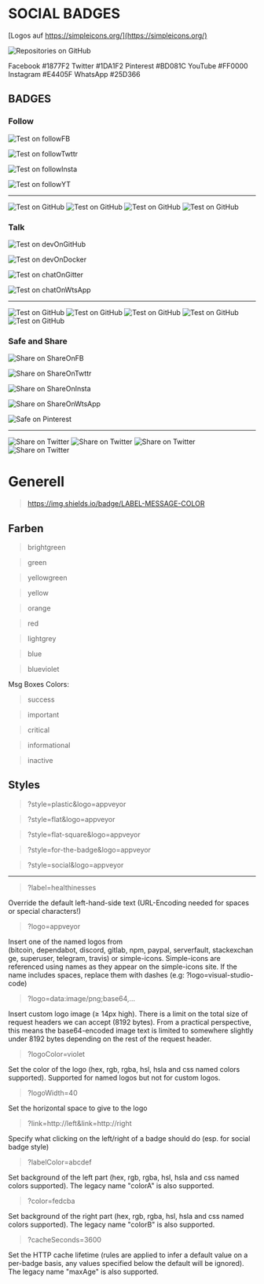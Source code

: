 # SOCIAL BADGES

[Logos auf https://simpleicons.org/](https://simpleicons.org/)

![Repositories on GitHub](https://img.shields.io/badge/Repositories-on%20GitHub-blue?style=social&logo=GitHub)

Facebook  #1877F2
Twitter   #1DA1F2
Pinterest #BD081C
YouTube   #FF0000
Instagram #E4405F
WhatsApp  #25D366



## BADGES

### Follow

![Test on followFB](https://shields.io/badge/Hello-World-red?&style=plastic&logo=Facebook&logoColor=1877F2&colorA=eeeeee&colorB=1877F2)

![Test on followTwttr](https://shields.io/badge/Hello-World-red?&style=plastic&logo=Twitter&logoColor=1DA1F2&colorA=eeeeee&colorB=1DA1F2)

![Test on followInsta](https://shields.io/badge/Hello-World-red?&style=plastic&logo=Instagram&logoColor=E4405F&colorA=eeeeee&colorB=E4405F)

![Test on followYT](https://shields.io/badge/Hello-World-red?&style=plastic&logo=YouTube&logoColor=FF0000&colorA=eeeeee&colorB=FF0000)

---

![Test on GitHub](https://shields.io/badge/Hello-World-red?&style=plastic&logo=GitHub&logoColor=123456&colorA=blueviolet&colorB=success)
![Test on GitHub](https://shields.io/badge/Hello-World-red?&style=plastic&logo=GitHub&logoColor=123456&colorA=blueviolet&colorB=success)
![Test on GitHub](https://shields.io/badge/Hello-World-red?&style=plastic&logo=GitHub&logoColor=123456&colorA=blueviolet&colorB=success)
![Test on GitHub](https://shields.io/badge/Hello-World-red?&style=plastic&logo=GitHub&logoColor=123456&colorA=blueviolet&colorB=success)


### Talk

![Test on devOnGitHub](https://shields.io/badge/Hello-World-red?&style=plastic&logo=GitHub&logoColor=123456&colorA=blueviolet&colorB=success)

![Test on devOnDocker](https://shields.io/badge/Hello-World-red?&style=plastic&logo=Docker&logoColor=123456&colorA=blueviolet&colorB=success)

![Test on chatOnGitter](https://shields.io/badge/Hello-World-red?&style=plastic&logo=Gitter&logoColor=123456&colorA=blueviolet&colorB=success)

![Test on chatOnWtsApp](https://shields.io/badge/Hello-World-red?&style=plastic&logo=WhatsApp&logoColor=25D366&colorA=eeeeee&colorB=25D366)

---

![Test on GitHub](https://shields.io/badge/Hello-World-red?&style=plastic&logo=GitHub&logoColor=123456&colorA=blueviolet&colorB=success)
![Test on GitHub](https://shields.io/badge/Hello-World-red?&style=plastic&logo=GitHub&logoColor=123456&colorA=blueviolet&colorB=success)
![Test on GitHub](https://shields.io/badge/Hello-World-red?&style=plastic&logo=GitHub&logoColor=123456&colorA=blueviolet&colorB=success)
![Test on GitHub](https://shields.io/badge/Hello-World-red?&style=plastic&logo=GitHub&logoColor=123456&colorA=blueviolet&colorB=success)
![Test on GitHub](https://shields.io/badge/Hello-World-red?&style=plastic&logo=GitHub&logoColor=123456&colorA=blueviolet&colorB=success)


### Safe and Share

![Share on ShareOnFB](https://shields.io/badge/Hello-World-red?&style=plastic&logo=Facebook&logoColor=1877F2&colorA=eeeeee&colorB=1877F2)

![Share on ShareOnTwttr](https://shields.io/badge/Hello-World-red?&style=plastic&logo=Twitter&logoColor=1DA1F2&colorA=eeeeee&colorB=1DA1F2)

![Share on ShareOnInsta](https://shields.io/badge/Hello-World-red?&style=plastic&logo=Instagram&logoColor=E4405F&colorA=eeeeee&colorB=E4405F)

![Share on ShareOnWtsApp](https://shields.io/badge/Hello-World-red?&style=plastic&logo=Whatsapp&logoColor=25D366&colorA=eeeeee&colorB=25D366)

![Safe on Pinterest](https://shields.io/badge/Hello-World-red?&style=plastic&logo=Pinterest&logoColor=BD081C&colorA=eeeeee&colorB=BD081C)

---

![Share on Twitter](https://shields.io/badge/Hello-World-red?&style=plastic&logo=GitHub&logoColor=123456&colorA=blueviolet&colorB=success)
![Share on Twitter](https://shields.io/badge/Hello-World-red?&style=plastic&logo=GitHub&logoColor=123456&colorA=blueviolet&colorB=success)
![Share on Twitter](https://shields.io/badge/Hello-World-red?&style=plastic&logo=GitHub&logoColor=123456&colorA=blueviolet&colorB=success)
![Share on Twitter](https://shields.io/badge/Hello-World-red?&style=plastic&logo=GitHub&logoColor=123456&colorA=blueviolet&colorB=success)


















# Generell

> https://img.shields.io/badge/LABEL-MESSAGE-COLOR

## Farben

> brightgreen

> green

> yellowgreen

> yellow

> orange

> red

> lightgrey

> blue

> blueviolet

Msg Boxes Colors:

> success

> important

> critical

> informational

> inactive


## Styles

> ?style=plastic&logo=appveyor

> ?style=flat&logo=appveyor

> ?style=flat-square&logo=appveyor

> ?style=for-the-badge&logo=appveyor

> ?style=social&logo=appveyor


---


> ?label=healthinesses

Override the default left-hand-side text (URL-Encoding needed for spaces or special characters!)


> ?logo=appveyor

Insert one of the named logos from (bitcoin, dependabot, discord, gitlab, npm, paypal, serverfault, stackexchange, superuser, telegram, travis) or simple-icons. Simple-icons are referenced using names as they appear on the simple-icons site. If the name includes spaces, replace them with dashes (e.g: ?logo=visual-studio-code)


> ?logo=data:image/png;base64,…

Insert custom logo image (≥ 14px high). There is a limit on the total size of request headers we can accept (8192 bytes). From a practical perspective, this means the base64-encoded image text is limited to somewhere slightly under 8192 bytes depending on the rest of the request header.


> ?logoColor=violet

Set the color of the logo (hex, rgb, rgba, hsl, hsla and css named colors supported). Supported for named logos but not for custom logos.


> ?logoWidth=40

Set the horizontal space to give to the logo


> ?link=http://left&link=http://right

Specify what clicking on the left/right of a badge should do (esp. for social badge style)


> ?labelColor=abcdef

Set background of the left part (hex, rgb, rgba, hsl, hsla and css named colors supported). The legacy name "colorA" is also supported.


> ?color=fedcba

Set background of the right part (hex, rgb, rgba, hsl, hsla and css named colors supported). The legacy name "colorB" is also supported.


> ?cacheSeconds=3600

Set the HTTP cache lifetime (rules are applied to infer a default value on a per-badge basis, any values specified below the default will be ignored). The legacy name "maxAge" is also supported.


